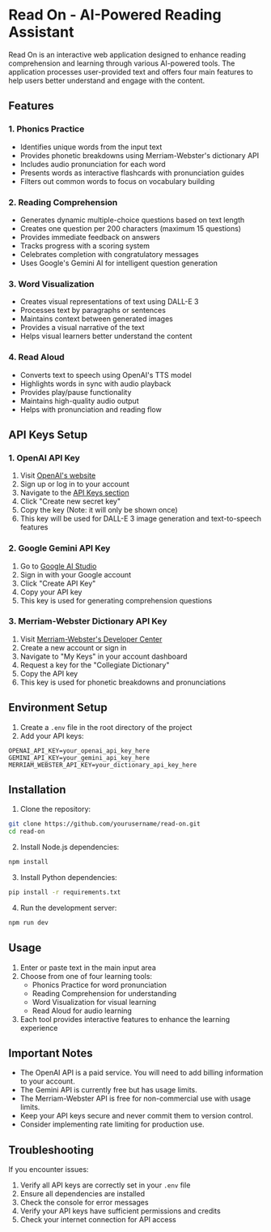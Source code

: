 # Read On - AI-Powered Reading Assistant

Read On is an interactive web application designed to enhance reading comprehension and learning through various AI-powered tools. The application processes user-provided text and offers four main features to help users better understand and engage with the content.

## Features

### 1. Phonics Practice
- Identifies unique words from the input text
- Provides phonetic breakdowns using Merriam-Webster's dictionary API
- Includes audio pronunciation for each word
- Presents words as interactive flashcards with pronunciation guides
- Filters out common words to focus on vocabulary building

### 2. Reading Comprehension
- Generates dynamic multiple-choice questions based on text length
- Creates one question per 200 characters (maximum 15 questions)
- Provides immediate feedback on answers
- Tracks progress with a scoring system
- Celebrates completion with congratulatory messages
- Uses Google's Gemini AI for intelligent question generation

### 3. Word Visualization
- Creates visual representations of text using DALL-E 3
- Processes text by paragraphs or sentences
- Maintains context between generated images
- Provides a visual narrative of the text
- Helps visual learners better understand the content

### 4. Read Aloud
- Converts text to speech using OpenAI's TTS model
- Highlights words in sync with audio playback
- Provides play/pause functionality
- Maintains high-quality audio output
- Helps with pronunciation and reading flow

## API Keys Setup

### 1. OpenAI API Key
1. Visit [OpenAI's website](https://platform.openai.com/)
2. Sign up or log in to your account
3. Navigate to the [API Keys section](https://platform.openai.com/api-keys)
4. Click "Create new secret key"
5. Copy the key (Note: it will only be shown once)
6. This key will be used for DALL-E 3 image generation and text-to-speech features

### 2. Google Gemini API Key
1. Go to [Google AI Studio](https://makersuite.google.com/app/apikey)
2. Sign in with your Google account
3. Click "Create API Key"
4. Copy your API key
5. This key is used for generating comprehension questions

### 3. Merriam-Webster Dictionary API Key
1. Visit [Merriam-Webster's Developer Center](https://dictionaryapi.com/)
2. Create a new account or sign in
3. Navigate to "My Keys" in your account dashboard
4. Request a key for the "Collegiate Dictionary"
5. Copy the API key
6. This key is used for phonetic breakdowns and pronunciations

## Environment Setup

1. Create a `.env` file in the root directory of the project
2. Add your API keys:
```env
OPENAI_API_KEY=your_openai_api_key_here
GEMINI_API_KEY=your_gemini_api_key_here
MERRIAM_WEBSTER_API_KEY=your_dictionary_api_key_here
```

## Installation

1. Clone the repository:
```bash
git clone https://github.com/yourusername/read-on.git
cd read-on
```

2. Install Node.js dependencies:
```bash
npm install
```

3. Install Python dependencies:
```bash
pip install -r requirements.txt
```

4. Run the development server:
```bash
npm run dev
```

## Usage

1. Enter or paste text in the main input area
2. Choose from one of four learning tools:
   - Phonics Practice for word pronunciation
   - Reading Comprehension for understanding
   - Word Visualization for visual learning
   - Read Aloud for audio learning
3. Each tool provides interactive features to enhance the learning experience

## Important Notes

- The OpenAI API is a paid service. You will need to add billing information to your account.
- The Gemini API is currently free but has usage limits.
- The Merriam-Webster API is free for non-commercial use with usage limits.
- Keep your API keys secure and never commit them to version control.
- Consider implementing rate limiting for production use.

## Troubleshooting

If you encounter issues:
1. Verify all API keys are correctly set in your `.env` file
2. Ensure all dependencies are installed
3. Check the console for error messages
4. Verify your API keys have sufficient permissions and credits
5. Check your internet connection for API access